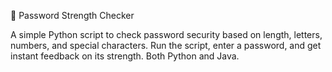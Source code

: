 🔐 Password Strength Checker

A simple Python script to check password security based on length, letters, numbers, and special characters. Run the script, enter a password, and get instant feedback on its strength. Both Python and Java.







